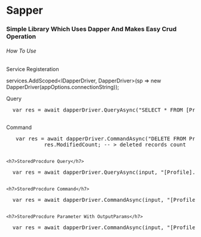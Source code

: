 <H1>Sapper</H1>

<H3>Simple Library Which Uses Dapper And Makes Easy Crud Operation</H3>

<h6>How To Use</h6>
  
  <h7>Service Registeration</h7>
  
  services.AddScoped<IDapperDriver, DapperDriver>(sp => new DapperDriver(appOptions.connectionString));
  
  <h7>Query</h7>
  <pre>
  var res = await dapperDriver.QueryAsync<User>("SELECT * FROM [Profile].[User]" , System.Data.CommandType.Text);
  </pre>
  
  <h7>Command</h7>
  <pre>
   var res = await dapperDriver.CommandAsync("DELETE FROM Profile.UserFollower", System.Data.CommandType.Text);
            res.ModifiedCount; -- > deleted records count
  </pre>
  
    <h7>StoredProcdure Query</h7>
  <pre>
  var res = await dapperDriver.QueryAsync<SpInputClassModel, SpResultClassModel>(input, "[Profile].[S_User_List]");
  </pre>
  
    <h7>StoredProcdure Command</h7>
  <pre>
  var res = await dapperDriver.CommandAsync(input, "[Profile].[S_User_Save]");
  </pre>
  
    <h7>StoredProcdure Parameter With OutputParams</h7>
  <pre>
  var res = await dapperDriver.CommandAsync(input, "[Profile].[S_User_Save]" , cancellationToken, "Id");
  </pre>
